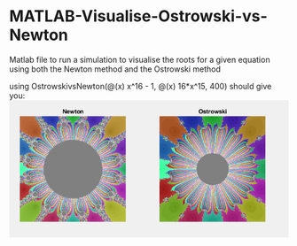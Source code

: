 # MATLAB-Visualise-Ostrowski-vs-Newton
Matlab file to run a simulation to visualise the roots for a given equation using both the Newton method and the Ostrowski method

using OstrowskivsNewton(@(x) x^16 - 1, @(x) 16*x^15, 400) should give you:
![alt text](simulation.png "simulation")
